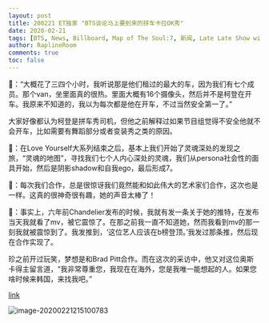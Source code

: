 ```yaml
---
layout: post
title: 200221 ET独家 "BTS谈论马上要到来的拼车卡拉OK秀"
date: 2020-02-21
tags: [BTS, News, Billboard, Map of The Soul:7, 新闻, Late Late Show with James Corden]
author: RaplineRoom
comments: true
toc: false
---
```


🐨：“大概花了三四个小时，我听说那是他们租过的最大的车，因为我们有七个成员。那个van，坐里面真的很热。里面大概有16个摄像头，然后并不是柯登在开车。我原来不知道的，我以为每次都是他在开车，不过当然安全第一了。”

大家好像都认为柯登是拼车秀司机，但他之前解释过如果节目组觉得不安全他就不会开车，比如需要有舞蹈部分或者变装秀之类的原因。

🐨：在Love Yourself大系列结束之后，基本上我们开始了灵魂深处的发现之旅，“灵魂的地图”，寻找我们七个人内心深处的灵魂，我们从persona社会性的面具开始，然后是阴影shadow和自我ego，最后形成7。

🦌：每次我们合作，总是很惊讶我们竟然能和如此伟大的艺术家们合作，这次也是一样。这真的很神奇很有趣，她的声音太棒了！

🐨：事实上，六年前Chandelier发布的时候，我就有发一条关于她的推特，在发布当天我就看了mv，被它震惊了。在那之前我一直不知道她，然而我看到mv的那一刻我就被震惊到了。我发推到，‘这位艺人应该在b榜登顶。’我发过那条推，然后现在合作实现了。

珍之前开过玩笑，梦想是和Brad Pitt合作。而在这次的采访中，他又对这位奥斯卡得主留言道，“我非常尊重您，我现在在海外，您是我唯一能想起的人。如果您啥时候来韩国，来找我吧。”

[link](https://www.etonline.com/bts-talks-new-album-and-what-to-expect-from-their-upcoming-carpool-karaoke-exclusive-141972) 

![image-20200221215100783](https://tva1.sinaimg.cn/large/0082zybpgy1gc8azvxjajj30u00zy7wi.jpg)



